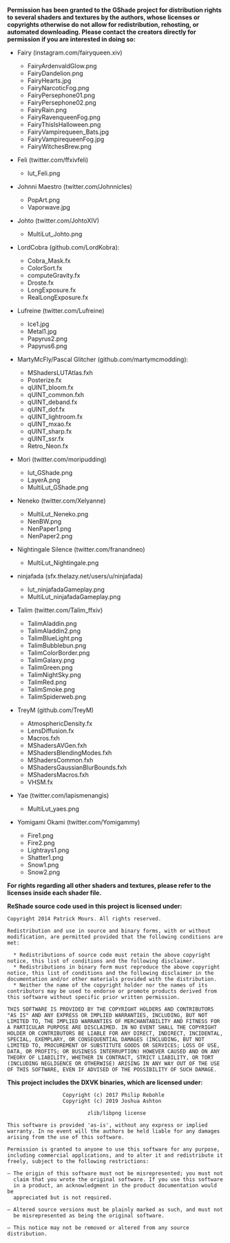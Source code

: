 **Permission has been granted to the GShade project for distribution rights to several shaders and textures by the authors, whose licenses or copyrights otherwise do not allow for redistribution, rehosting, or automated downloading. Please contact the creators directly for permission if you are interested in doing so:**

* Fairy (instagram.com/fairyqueen.xiv)
  * FairyArdenvaldGlow.png
  * FairyDandelion.png
  * FairyHearts.jpg
  * FairyNarcoticFog.png
  * FairyPersephone01.png
  * FairyPersephone02.png
  * FairyRain.png
  * FairyRavenqueenFog.png
  * FairyThisIsHalloween.png
  * FairyVampirequeen_Bats.jpg
  * FairyVampirequeenFog.jpg
  * FairyWitchesBrew.png

* Feli (twitter.com/ffxivfeli)
  * lut_Feli.png

* Johnni Maestro (twitter.com/Johnnicles)
  * PopArt.png
  * Vaporwave.jpg

* Johto (twitter.com/JohtoXIV)
  * MultiLut_Johto.png

* LordCobra (github.com/LordKobra):
  * Cobra_Mask.fx
  * ColorSort.fx
  * computeGravity.fx
  * Droste.fx
  * LongExposure.fx
  * RealLongExposure.fx

* Lufreine (twitter.com/Lufreine)
  * Ice1.jpg
  * Metal1.jpg
  * Papyrus2.png
  * Papyrus6.png

* MartyMcFly/Pascal Glitcher (github.com/martymcmodding):
  * MShadersLUTAtlas.fxh
  * Posterize.fx
  * qUINT_bloom.fx
  * qUINT_common.fxh
  * qUINT_deband.fx
  * qUINT_dof.fx
  * qUINT_lightroom.fx
  * qUINT_mxao.fx
  * qUINT_sharp.fx
  * qUINT_ssr.fx
  * Retro_Neon.fx

* Mori (twitter.com/moripudding)
  * lut_GShade.png
  * LayerA.png
  * MultiLut_GShade.png

* Neneko (twitter.com/Xelyanne)
  * MultiLut_Neneko.png
  * NenBW.png
  * NenPaper1.png
  * NenPaper2.png

* Nightingale Silence (twitter.com/franandneo)
  * MultiLut_Nightingale.png

* ninjafada (sfx.thelazy.net/users/u/ninjafada)
  * lut_ninjafadaGameplay.png
  * MultiLut_ninjafadaGameplay.png

* Talim (twitter.com/Talim_ffxiv)
  * TalimAladdin.png
  * TalimAladdin2.png
  * TalimBlueLight.png
  * TalimBubblebun.png
  * TalimColorBorder.png
  * TalimGalaxy.png
  * TalimGreen.png
  * TalimNightSky.png
  * TalimRed.png
  * TalimSmoke.png
  * TalimSpiderweb.png

* TreyM (github.com/TreyM)
  * AtmosphericDensity.fx
  * LensDiffusion.fx
  * Macros.fxh
  * MShadersAVGen.fxh
  * MShadersBlendingModes.fxh
  * MShadersCommon.fxh
  * MShadersGaussianBlurBounds.fxh
  * MShadersMacros.fxh
  * VHSM.fx

* Yae (twitter.com/lapismenangis)
  * MultiLut_yaes.png

* Yomigami Okami (twitter.com/Yomigammy)
  * Fire1.png
  * Fire2.png
  * Lightrays1.png
  * Shatter1.png
  * Snow1.png
  * Snow2.png

**For rights regarding all other shaders and textures, please refer to the licenses inside each shader file.**


**ReShade source code used in this project is licensed under:**
```
Copyright 2014 Patrick Mours. All rights reserved.

Redistribution and use in source and binary forms, with or without modification, are permitted provided that the following conditions are met:

  * Redistributions of source code must retain the above copyright notice, this list of conditions and the following disclaimer.
  * Redistributions in binary form must reproduce the above copyright notice, this list of conditions and the following disclaimer in the documentation and/or other materials provided with the distribution.
  * Neither the name of the copyright holder nor the names of its contributors may be used to endorse or promote products derived from this software without specific prior written permission.

THIS SOFTWARE IS PROVIDED BY THE COPYRIGHT HOLDERS AND CONTRIBUTORS "AS IS" AND ANY EXPRESS OR IMPLIED WARRANTIES, INCLUDING, BUT NOT LIMITED TO, THE IMPLIED WARRANTIES OF MERCHANTABILITY AND FITNESS FOR A PARTICULAR PURPOSE ARE DISCLAIMED. IN NO EVENT SHALL THE COPYRIGHT HOLDER OR CONTRIBUTORS BE LIABLE FOR ANY DIRECT, INDIRECT, INCIDENTAL, SPECIAL, EXEMPLARY, OR CONSEQUENTIAL DAMAGES (INCLUDING, BUT NOT LIMITED TO, PROCUREMENT OF SUBSTITUTE GOODS OR SERVICES; LOSS OF USE, DATA, OR PROFITS; OR BUSINESS INTERRUPTION) HOWEVER CAUSED AND ON ANY THEORY OF LIABILITY, WHETHER IN CONTRACT, STRICT LIABILITY, OR TORT (INCLUDING NEGLIGENCE OR OTHERWISE) ARISING IN ANY WAY OUT OF THE USE OF THIS SOFTWARE, EVEN IF ADVISED OF THE POSSIBILITY OF SUCH DAMAGE.
```

**This project includes the DXVK binaries, which are licensed under:**
```
                  Copyright (c) 2017 Philip Rebohle
                  Copyright (c) 2019 Joshua Ashton

                          zlib/libpng license

This software is provided 'as-is', without any express or implied
warranty. In no event will the authors be held liable for any damages
arising from the use of this software.

Permission is granted to anyone to use this software for any purpose,
including commercial applications, and to alter it and redistribute it
freely, subject to the following restrictions:

– The origin of this software must not be misrepresented; you must not
  claim that you wrote the original software. If you use this software
  in a product, an acknowledgment in the product documentation would be
  appreciated but is not required.

– Altered source versions must be plainly marked as such, and must not
  be misrepresented as being the original software.

– This notice may not be removed or altered from any source distribution.
```
